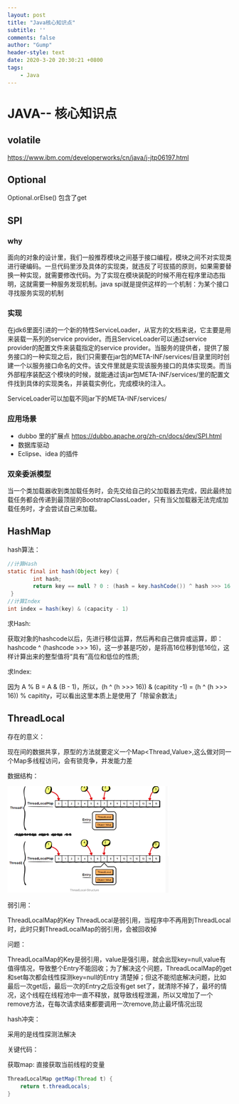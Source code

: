 ```yaml
---
layout: post
title: "Java核心知识点"
subtitle: ''
comments: false
author: "Gump"
header-style: text
date: 2020-3-20 20:30:21 +0800
tags:
    - Java 
---
```


# JAVA-- 核心知识点

## volatile

https://www.ibm.com/developerworks/cn/java/j-jtp06197.html

## Optional

Optional.orElse() 包含了get

## SPI

### why

面向的对象的设计里，我们一般推荐模块之间基于接口编程，模块之间不对实现类进行硬编码。一旦代码里涉及具体的实现类，就违反了可拔插的原则，如果需要替换一种实现，就需要修改代码。为了实现在模块装配的时候不用在程序里动态指明，这就需要一种服务发现机制。java spi就是提供这样的一个机制：为某个接口寻找服务实现的机制

### 实现

在jdk6里面引进的一个新的特性ServiceLoader，从官方的文档来说，它主要是用来装载一系列的service provider。而且ServiceLoader可以通过service provider的配置文件来装载指定的service provider。当服务的提供者，提供了服务接口的一种实现之后，我们只需要在jar包的META-INF/services/目录里同时创建一个以服务接口命名的文件。该文件里就是实现该服务接口的具体实现类。而当外部程序装配这个模块的时候，就能通过该jar包META-INF/services/里的配置文件找到具体的实现类名，并装载实例化，完成模块的注入。

ServiceLoader可以加载不同jar下的META-INF/services/

### 应用场景

- dubbo 里的扩展点 https://dubbo.apache.org/zh-cn/docs/dev/SPI.html
- 数据库驱动
- Eclipse、idea 的插件

### 双亲委派模型

当一个类加载器收到类加载任务时，会先交给自己的父加载器去完成，因此最终加载任务都会传递到最顶层的BootstrapClassLoader，只有当父加载器无法完成加载任务时，才会尝试自己来加载。

## HashMap

hash算法：

```java
//计算Hash
static final int hash(Object key) {
        int hash;
        return key == null ? 0 : (hash = key.hashCode()) ^ hash >>> 16;
 }
//计算Index
int index = hash(key) & (capacity - 1)
```

求Hash:

获取对象的hashcode以后，先进行移位运算，然后再和自己做异或运算，即：hashcode ^ (hashcode >>> 16)，这一步甚是巧妙，是将高16位移到低16位，这样计算出来的整型值将“具有”高位和低位的性质;

求Index:

因为 A % B = A & (B - 1)，所以，(h ^ (h >>> 16)) & (capitity -1) = (h ^ (h >>> 16)) % capitity，可以看出这里本质上是使用了「除留余数法」

## ThreadLocal

存在的意义：

现在间的数据共享，原型的方法就要定义一个Map<Thread,Value>,这么做对同一个Map多线程访问，会有锁竞争，并发能力差

数据结构：

<img src="../img/java/threadlocal.png" alt="threadlocal" style="zoom:50%;" />

弱引用：

ThreadLocalMap的Key ThreadLocal是弱引用，当程序中不再用到ThreadLocal时，此时只剩ThreadLocalMap的弱引用，会被回收掉

问题：

ThreadLocalMap的Key是弱引用，value是强引用，就会出现key=null,value有值得情况，导致整个Entry不能回收；为了解决这个问题，ThreadLocalMap的get 和set每次都会线性探测key=null的Entry 清楚掉；但这不能彻底解决问题，比如最后一次get后，最后一次的Entry之后没有get set了，就清除不掉了，最坏的情况，这个线程在线程池中一直不释放，就导致线程泄漏，所以又增加了一个remove方法，在每次请求结束都要调用一次remove,防止最坏情况出现

hash冲突：

采用的是线性探测法解决

关键代码：

获取map: 直接获取当前线程的变量

```java
ThreadLocalMap getMap(Thread t) {
    return t.threadLocals;
}
```

